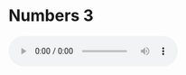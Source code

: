 # Numbers 3

<audio controls>
  <source src="https://openbible.com/audio/hays/BSB_04_Num_003_H.mp3" type="audio/mp3" />
  <a href="https://openbible.com/audio/hays/BSB_04_Num_003_H.mp3" download="https://openbible.com/audio/hays/BSB_04_Num_003_H.mp3">Download MP3 audio</a>.
</audio>

<!--@include: @/bible/translations/bsb/04_num/verses/003.md-->